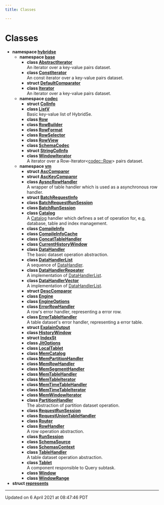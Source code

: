 ```yaml
---
title: Classes

---
```

# Classes




* **namespace [hybridse](hybridse/usage/api/c++/Namespaces/namespacehybridse.md)** 
    * **namespace [base](hybridse/usage/api/c++/Namespaces/namespacehybridse_1_1base.md)** 
        * **class [AbstractIterator](hybridse/usage/api/c++/Classes/classhybridse_1_1base_1_1_abstract_iterator.md)** <br>An iterator over a key-value pairs dataset. 
        * **class [ConstIterator](hybridse/usage/api/c++/Classes/classhybridse_1_1base_1_1_const_iterator.md)** <br>An const iterator over a key-value pairs dataset. 
        * **struct [DefaultComparator](hybridse/usage/api/c++/Classes/structhybridse_1_1base_1_1_default_comparator.md)** 
        * **class [Iterator](hybridse/usage/api/c++/Classes/classhybridse_1_1base_1_1_iterator.md)** <br>An iterator over a key-value pairs dataset. 
    * **namespace [codec](hybridse/usage/api/c++/Namespaces/namespacehybridse_1_1codec.md)** 
        * **struct [ColInfo](hybridse/usage/api/c++/Classes/structhybridse_1_1codec_1_1_col_info.md)** 
        * **class [ListV](hybridse/usage/api/c++/Classes/classhybridse_1_1codec_1_1_list_v.md)** <br>Basic key-value list of HybridSe. 
        * **class [Row](hybridse/usage/api/c++/Classes/classhybridse_1_1codec_1_1_row.md)** 
        * **class [RowBuilder](hybridse/usage/api/c++/Classes/classhybridse_1_1codec_1_1_row_builder.md)** 
        * **class [RowFormat](hybridse/usage/api/c++/Classes/classhybridse_1_1codec_1_1_row_format.md)** 
        * **class [RowSelector](hybridse/usage/api/c++/Classes/classhybridse_1_1codec_1_1_row_selector.md)** 
        * **class [RowView](hybridse/usage/api/c++/Classes/classhybridse_1_1codec_1_1_row_view.md)** 
        * **class [SchemaCodec](hybridse/usage/api/c++/Classes/classhybridse_1_1codec_1_1_schema_codec.md)** 
        * **struct [StringColInfo](hybridse/usage/api/c++/Classes/structhybridse_1_1codec_1_1_string_col_info.md)** 
        * **class [WindowIterator](hybridse/usage/api/c++/Classes/classhybridse_1_1codec_1_1_window_iterator.md)** <br>A iterator over a Row-Iterator<[codec::Row](hybridse/usage/api/c++/Classes/classhybridse_1_1codec_1_1_row.md)> pairs dataset. 
    * **namespace [vm](hybridse/usage/api/c++/Namespaces/namespacehybridse_1_1vm.md)** 
        * **struct [AscComparor](hybridse/usage/api/c++/Classes/structhybridse_1_1vm_1_1_asc_comparor.md)** 
        * **struct [AscKeyComparor](hybridse/usage/api/c++/Classes/structhybridse_1_1vm_1_1_asc_key_comparor.md)** 
        * **class [AysncRowHandler](hybridse/usage/api/c++/Classes/classhybridse_1_1vm_1_1_aysnc_row_handler.md)** <br>A wrapper of table handler which is used as a asynchronous row handler. 
        * **struct [BatchRequestInfo](hybridse/usage/api/c++/Classes/structhybridse_1_1vm_1_1_batch_request_info.md)** 
        * **class [BatchRequestRunSession](hybridse/usage/api/c++/Classes/classhybridse_1_1vm_1_1_batch_request_run_session.md)** 
        * **class [BatchRunSession](hybridse/usage/api/c++/Classes/classhybridse_1_1vm_1_1_batch_run_session.md)** 
        * **class [Catalog](hybridse/usage/api/c++/Classes/classhybridse_1_1vm_1_1_catalog.md)** <br>A [Catalog]() handler which defines a set of operation for, e.g, database, table and index management. 
        * **class [CompileInfo](hybridse/usage/api/c++/Classes/classhybridse_1_1vm_1_1_compile_info.md)** 
        * **class [CompileInfoCache](hybridse/usage/api/c++/Classes/classhybridse_1_1vm_1_1_compile_info_cache.md)** 
        * **class [ConcatTableHandler](hybridse/usage/api/c++/Classes/classhybridse_1_1vm_1_1_concat_table_handler.md)** 
        * **class [CurrentHistoryWindow](hybridse/usage/api/c++/Classes/classhybridse_1_1vm_1_1_current_history_window.md)** 
        * **class [DataHandler](hybridse/usage/api/c++/Classes/classhybridse_1_1vm_1_1_data_handler.md)** <br>The basic dataset operation abstraction. 
        * **class [DataHandlerList](hybridse/usage/api/c++/Classes/classhybridse_1_1vm_1_1_data_handler_list.md)** <br>A sequence of [DataHandler](hybridse/usage/api/c++/Classes/classhybridse_1_1vm_1_1_data_handler.md). 
        * **class [DataHandlerRepeater](hybridse/usage/api/c++/Classes/classhybridse_1_1vm_1_1_data_handler_repeater.md)** <br>A implementation of [DataHandlerList](hybridse/usage/api/c++/Classes/classhybridse_1_1vm_1_1_data_handler_list.md). 
        * **class [DataHandlerVector](hybridse/usage/api/c++/Classes/classhybridse_1_1vm_1_1_data_handler_vector.md)** <br>A implementation of [DataHandlerList](hybridse/usage/api/c++/Classes/classhybridse_1_1vm_1_1_data_handler_list.md). 
        * **struct [DescComparor](hybridse/usage/api/c++/Classes/structhybridse_1_1vm_1_1_desc_comparor.md)** 
        * **class [Engine](hybridse/usage/api/c++/Classes/classhybridse_1_1vm_1_1_engine.md)** 
        * **class [EngineOptions](hybridse/usage/api/c++/Classes/classhybridse_1_1vm_1_1_engine_options.md)** 
        * **class [ErrorRowHandler](hybridse/usage/api/c++/Classes/classhybridse_1_1vm_1_1_error_row_handler.md)** <br>A row's error handler, representing a error row. 
        * **class [ErrorTableHandler](hybridse/usage/api/c++/Classes/classhybridse_1_1vm_1_1_error_table_handler.md)** <br>A table dataset's error handler, representing a error table. 
        * **struct [ExplainOutput](hybridse/usage/api/c++/Classes/structhybridse_1_1vm_1_1_explain_output.md)** 
        * **class [HistoryWindow](hybridse/usage/api/c++/Classes/classhybridse_1_1vm_1_1_history_window.md)** 
        * **struct [IndexSt](hybridse/usage/api/c++/Classes/structhybridse_1_1vm_1_1_index_st.md)** 
        * **class [JitOptions](hybridse/usage/api/c++/Classes/classhybridse_1_1vm_1_1_jit_options.md)** 
        * **class [LocalTablet](hybridse/usage/api/c++/Classes/classhybridse_1_1vm_1_1_local_tablet.md)** 
        * **class [MemCatalog](hybridse/usage/api/c++/Classes/classhybridse_1_1vm_1_1_mem_catalog.md)** 
        * **class [MemPartitionHandler](hybridse/usage/api/c++/Classes/classhybridse_1_1vm_1_1_mem_partition_handler.md)** 
        * **class [MemRowHandler](hybridse/usage/api/c++/Classes/classhybridse_1_1vm_1_1_mem_row_handler.md)** 
        * **class [MemSegmentHandler](hybridse/usage/api/c++/Classes/classhybridse_1_1vm_1_1_mem_segment_handler.md)** 
        * **class [MemTableHandler](hybridse/usage/api/c++/Classes/classhybridse_1_1vm_1_1_mem_table_handler.md)** 
        * **class [MemTableIterator](hybridse/usage/api/c++/Classes/classhybridse_1_1vm_1_1_mem_table_iterator.md)** 
        * **class [MemTimeTableHandler](hybridse/usage/api/c++/Classes/classhybridse_1_1vm_1_1_mem_time_table_handler.md)** 
        * **class [MemTimeTableIterator](hybridse/usage/api/c++/Classes/classhybridse_1_1vm_1_1_mem_time_table_iterator.md)** 
        * **class [MemWindowIterator](hybridse/usage/api/c++/Classes/classhybridse_1_1vm_1_1_mem_window_iterator.md)** 
        * **class [PartitionHandler](hybridse/usage/api/c++/Classes/classhybridse_1_1vm_1_1_partition_handler.md)** <br>The abstraction of partition dataset operation. 
        * **class [RequestRunSession](hybridse/usage/api/c++/Classes/classhybridse_1_1vm_1_1_request_run_session.md)** 
        * **class [RequestUnionTableHandler](hybridse/usage/api/c++/Classes/classhybridse_1_1vm_1_1_request_union_table_handler.md)** 
        * **class [Router](hybridse/usage/api/c++/Classes/classhybridse_1_1vm_1_1_router.md)** 
        * **class [RowHandler](hybridse/usage/api/c++/Classes/classhybridse_1_1vm_1_1_row_handler.md)** <br>A row operation abstraction. 
        * **class [RunSession](hybridse/usage/api/c++/Classes/classhybridse_1_1vm_1_1_run_session.md)** 
        * **class [SchemaSource](hybridse/usage/api/c++/Classes/classhybridse_1_1vm_1_1_schema_source.md)** 
        * **class [SchemasContext](hybridse/usage/api/c++/Classes/classhybridse_1_1vm_1_1_schemas_context.md)** 
        * **class [TableHandler](hybridse/usage/api/c++/Classes/classhybridse_1_1vm_1_1_table_handler.md)** <br>A table dataset operation abstraction. 
        * **class [Tablet](hybridse/usage/api/c++/Classes/classhybridse_1_1vm_1_1_tablet.md)** <br>A component responsible to Query subtask. 
        * **class [Window](hybridse/usage/api/c++/Classes/classhybridse_1_1vm_1_1_window.md)** 
        * **class [WindowRange](hybridse/usage/api/c++/Classes/classhybridse_1_1vm_1_1_window_range.md)** 
* **struct [represents](hybridse/usage/api/c++/Classes/structrepresents.md)** 



-------------------------------

Updated on  6 April 2021 at 08:47:46 PDT
